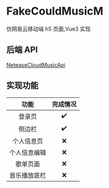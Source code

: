 # FakeCouldMusicM

仿网易云移动端 h5 页面,Vue3 实现

## 后端 API

[NeteaseCloudMusicApi](https://github.com/Binaryify/NeteaseCloudMusicApi)

## 实现功能

|     功能     | 完成情况 |
| :----------: | :------: |
|    登录页    |    ✔️    |
|    侧边栏    |    ✔️    |
|  个人信息页  |    ❌    |
| 个人信息编辑 |    ❌    |
|   歌单页面   |    ❌    |
| 音乐播放底栏 |    ❌    |
